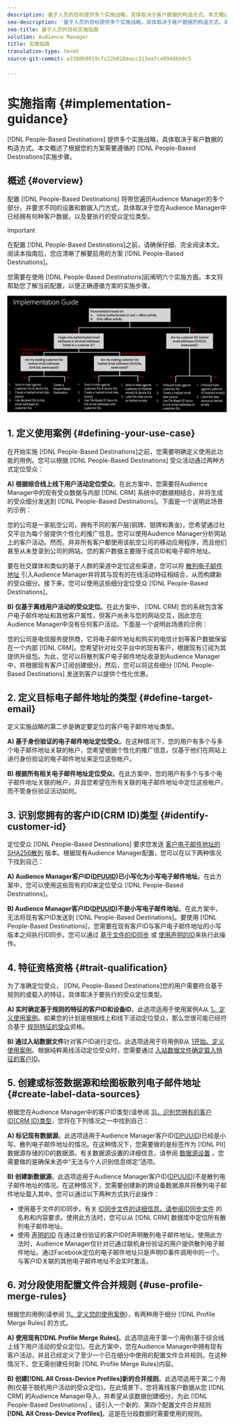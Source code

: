 ```yaml
---
description: 基于人员的目标提供多个实施战略，具体取决于客户数据的构造方式。本文概述了根据您的方案需要遵循的面向基于人员的目标的实施步骤。
seo-description: '基于人员的目标提供多个实施战略，具体取决于客户数据的构造方式。本文概述了根据您的方案需要遵循的面向基于人员的目标的实施步骤。  '
seo-title: 基于人员的目标实施指南
solution: Audience Manager
title: 实施指南
translation-type: tm+mt
source-git-commit: a3380b9019cfc22b020aacc313eafc409486b0c5

---
```



# 实施指南 {#implementation-guidance}

[!DNL People-Based Destinations] 提供多个实施战略，具体取决于客户数据的构造方式。本文概述了根据您的方案需要遵循的 [!DNL People-Based Destinations]实施步骤。

## 概述 {#overview}

配置 [!DNL People-Based Destinations] 将带您遍历Audience Manager的多个部分，并要求不同的设置和数据入门方式，具体取决于您在Audience Manager中已经拥有何种客户数据，以及要执行的受众定位类型。

>[!IMPORTANT]
> 在配置 [!DNL People-Based Destinations]之前，请确保仔细、完全阅读本文。阅读本指南后，您应清晰了解要启用的方案 [!DNL People-Based Destinations]。

您需要在使用 [!DNL People-Based Destinations]前阐明六个实施方面。本文将帮助您了解当前配置，以便正确遵循方案的实施步骤。

![pdd-implementation](assets/pbd-implementation.png)

## 1. 定义使用案例 {#defining-your-use-case}

在开始实施 [!DNL People-Based Destinations]之前，您需要明确定义使用此功能的用例。您可以根据 [!DNL People-Based Destinations] 受众活动通过两种方式定位受众：

**A) 根据综合线上线下用户活动定位受众**。在此方案中，您需要将Audience Manager中的现有受众数据与内部 [!DNL CRM] 系统中的数据相结合，并将生成的受众细分发送到 [!DNL People-Based Destinations]。下面是一个说明此场景的示例：

您的公司是一家航空公司，拥有不同的客户层(铜牌、银牌和黄金)，您希望通过社交平台为每个层提供个性化的推广信息。您可以使用Audience Manager分析网站上的客户活动。然而，并非所有客户都使用该航空公司的移动应用程序，而且他们甚至从未登录到公司的网站。您的客户数据主要限于成员ID和电子邮件地址。

要在社交媒体和类似的基于人群的渠道中定位这些渠道，您可以将 [散列电子邮件地址](people-based-destinations-prerequisites.md) 引入Audience Manager并将其与现有的在线活动特征相结合，从而构建新的受众细分。接下来，您可以使用这些细分定位受众 [!DNL People-Based Destinations]。

**B) 仅基于离线用户活动的受众定位**。在此方案中， [!DNL CRM] 您的系统包含客户电子邮件地址和其他客户属性，但客户尚未与您的网站交互，因此您在Audience Manager中没有任何客户活动。下面是一个说明此场景的示例：

您的公司是电信服务提供商，它将电子邮件地址和购买的电信计划等客户数据保留在一个内部 [!DNL CRM]。您希望针对社交平台中的现有客户，根据现有订阅为其提供升级包。为此，您可以将散列客户电子邮件地址收录到Audience Manager中，并根据现有客户订阅创建细分。然后，您可以将这些细分 [!DNL People-Based Destinations] 发送到客户以提供个性化优惠。

## 2. 定义目标电子邮件地址的类型 {#define-target-email}

定义实施战略的第二步是确定要定位的客户电子邮件地址类型。

**A) 基于身份验证的电子邮件地址定位受众**。在这种情况下，您的用户有多个与多个电子邮件地址关联的帐户，您希望根据个性化的推广信息，仅基于他们在网站上进行身份验证的电子邮件地址来定位这些帐户。

**B) 根据所有相关电子邮件地址定位受众**。在此方案中，您的用户有多个与多个电子邮件地址关联的帐户，并且您希望在所有关联的电子邮件地址中定位这些帐户，而不管身份验证活动如何。

## 3. 识别您拥有的客户ID(CRM ID)类型 {#identify-customer-id}

定位受众 [!DNL People-Based Destinations] 要求您发送 [客户电子邮件地址的SHA256散列](people-based-destinations-prerequisites.md) 版本。根据现有Audience Manager配置，您可以在以下两种情况下找到自己：

**A) Audience Manager客户ID([DPUUID](../../reference/ids-in-aam.md))已小写化为小写电子邮件地址**。在此方案中，您可以使用这些现有的ID来定位受众 [!DNL People-Based Destinations]。

**B) Audience Manager客户ID([DPUUID](../../reference/ids-in-aam.md))不是小写电子邮件地址**。在此方案中，无法将现有客户ID发送到 [!DNL People-Based Destinations]。要使用 [!DNL People-Based Destinations]，您需要在现有客户ID与客户电子邮件地址的小写版本之间执行ID同步。您可以通过 [基于文件的ID同步](../../integration/sending-audience-data/batch-data-transfer-explained/id-sync-file-based.md) 或 [使用声明的ID](../declared-ids.md)来执行此操作。

## 4. 特征资格资格 {#trait-qualification}

为了准确定位受众， [!DNL People-Based Destinations]您的用户需要符合基于规则的或载入的特征，具体取决于要执行的受众定位类型。

**A) 实时确定基于规则的特征的客户ID和设备ID**。此选项适用于使用案例A从 [1。定义使用案例](people-based-destinations-workflow.md#defining-your-use-case)。如果您的计划是根据线上和线下活动定位受众，那么您很可能已经符合基于 [规则特征的受众](../traits/trait-qualification-reference.md)资格。

**B) 通过入站数据文件**&#x200B;针对客户ID进行定位。此选项适用于将用例B从 [1开始。定义使用案例](people-based-destinations-workflow.md#defining-your-use-case)。根据纯粹离线活动定位受众时，您需要通过 [入站数据文件确定载入特征的客户ID](../../integration/sending-audience-data/batch-data-transfer-explained/inbound-file-contents.md)。

## 5. 创建或标签数据源和绘图板散列电子邮件地址 {#create-label-data-sources}

根据您在Audience Manager中的客户ID类型(请参阅 [3)。识别您拥有的客户ID(CRM ID)类型](people-based-destinations-workflow.md#identify-customer-id)，您将在下列情况之一中找到自己：

**A) 标记现有数据源**。此选项适用于Audience Manager客户ID([DPUUID](../../reference/ids-in-aam.md))已经是小写、散列电子邮件地址的情况。在这种情况下，您需要做的是标签作为 [!DNL PII] 数据源存储的ID的数据源。有关数据源设置的详细信息，请参阅 [数据源设置](../datasources-list-and-settings.md) 。您需要做的是确保未选中“无法与个人识别信息绑定”选项。

**B) 创建新数据源**。此选项适用于Audience Manager客户ID([DPUUID](../../reference/ids-in-aam.md))不是散列电子邮件地址的情况。在这种情况下，您需要创建新的跨设备数据源并将散列电子邮件地址载入其中。您可以通过以下两种方式执行此操作：

* 使用基于文件的ID同步。有关 [ID同步文件的详细信息，请参阅ID同步文件](../../integration/sending-audience-data/batch-data-transfer-explained/id-sync-file-based.md) 的名称和内容要求。使用此方法时，您可以从 [!DNL CRM] 数据库中定位所有散列电子邮件地址。
* 使用 [声明的ID](../declared-ids.md) 在通过身份验证的客户ID时声明散列电子邮件地址。使用此方法时，Audience Manager仅针对已通过联机身份验证的用户提供散列电子邮件地址。通过Facebook定位的电子邮件地址只是声明ID事件调用中的一个。与客户ID关联的其他电子邮件地址不会实时激活。

## 6. 对分段使用配置文件合并规则 {#use-profile-merge-rules}

根据您的用例(请参阅 [1)。定义您的使用案例](people-based-destinations-workflow.md#defining-your-use-case))，有两种用于细分 [!DNL Profile Merge Rules] 的方式。

**A) 使用现有[!DNL Profile Merge Rules]**。此选项适用于第一个用例(基于综合线上线下用户活动的受众定位)。在此方案中，您在Audience Manager中拥有现有客户活动，并且已经定义了至少一个已在细分中使用的配置文件合并规则。在这种情况下，您无需创建任何新 [!DNL Profile Merge Rules]内容。

**B) 创建[!DNL All Cross-Device Profiles]新的合并规则**。此选项适用于第二个用例(仅基于脱机用户活动的受众定位)。在此情景下，您将离线客户数据从您 [!DNL CRM] 的Audience Manager导入，并希望从该数据创建细分。为此 [!DNL People-Based Destinations] ，请引入一个新的、第四个配置文件合并规则 **[!DNL All Cross-Device Profiles]**。这是在分段数据时需要使用的规则。
